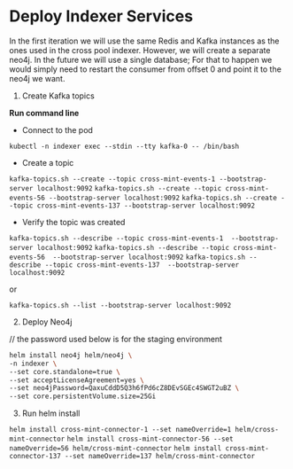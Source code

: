 # Deploy Indexer Services

In the first iteration we will use the same Redis and Kafka instances as the ones used in the cross pool indexer. However, we will create a separate neo4j. In the future we will use a single database; For that to happen we would simply need to restart the consumer from offset 0 and point it to the neo4j we want.

1. Create Kafka topics

**Run command line**

- Connect to the pod

`kubectl -n indexer exec --stdin --tty kafka-0 -- /bin/bash`

- Create a topic

`kafka-topics.sh --create --topic cross-mint-events-1 --bootstrap-server localhost:9092`
`kafka-topics.sh --create --topic cross-mint-events-56 --bootstrap-server localhost:9092`
`kafka-topics.sh --create --topic cross-mint-events-137 --bootstrap-server localhost:9092`

- Verify the topic was created

`kafka-topics.sh --describe --topic cross-mint-events-1  --bootstrap-server localhost:9092`
`kafka-topics.sh --describe --topic cross-mint-events-56  --bootstrap-server localhost:9092`
`kafka-topics.sh --describe --topic cross-mint-events-137  --bootstrap-server localhost:9092`

or

`kafka-topics.sh --list --bootstrap-server localhost:9092`


2. Deploy Neo4j

// the password used below is for the staging environment

```bash
helm install neo4j helm/neo4j \
-n indexer \
--set core.standalone=true \
--set acceptLicenseAgreement=yes \
--set neo4jPassword=QaxuCddD5Q3h6fPd6cZ8DEvSGEc4SWGT2uBZ \
--set core.persistentVolume.size=25Gi
```

3. Run helm install

`helm install cross-mint-connector-1 --set nameOverride=1 helm/cross-mint-connector`
`helm install cross-mint-connector-56 --set nameOverride=56 helm/cross-mint-connector`
`helm install cross-mint-connector-137 --set nameOverride=137 helm/cross-mint-connector`
